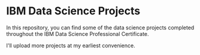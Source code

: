 # IBM Data Science Projects

In this repository, you can find some of the data science projects completed throughout the IBM Data Science Professional Certificate.

I'll upload more projects at my earliest convenience. 

<!--- dont forget to upload the Data Science Capstone 12345
